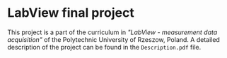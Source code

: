 # LabView final project

This project is a part of the curriculum in *"LabView - measurement data acquisition"* of the Polytechnic University of Rzeszow, Poland. A detailed description of the project can be found in the `Description.pdf` file.
